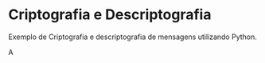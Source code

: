 # Criptografia e Descriptografia

Exemplo de Criptografia e descriptografia de mensagens utilizando Python.
<p> 
A
</p>


